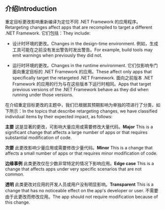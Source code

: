 ## <a name="introduction"></a><span data-ttu-id="a16b7-101">介绍</span><span class="sxs-lookup"><span data-stu-id="a16b7-101">Introduction</span></span>
<span data-ttu-id="a16b7-102">重定目标更改影响重新编译为定位不同 .NET Framework 的应用程序。</span><span class="sxs-lookup"><span data-stu-id="a16b7-102">Retargeting changes affect apps that are recompiled to target a different .NET Framework.</span></span> <span data-ttu-id="a16b7-103">它们包括：</span><span class="sxs-lookup"><span data-stu-id="a16b7-103">They include:</span></span>

* <span data-ttu-id="a16b7-104">设计时环境的更改。</span><span class="sxs-lookup"><span data-stu-id="a16b7-104">Changes in the design-time environment.</span></span> <span data-ttu-id="a16b7-105">例如，生成工具可能在之前没有发出警告时发出警告。</span><span class="sxs-lookup"><span data-stu-id="a16b7-105">For example, build tools may emit warnings when previously they did not.</span></span>

* <span data-ttu-id="a16b7-106">运行时环境的更改。</span><span class="sxs-lookup"><span data-stu-id="a16b7-106">Changes in the runtime environment.</span></span> <span data-ttu-id="a16b7-107">它们仅影响专门面向重定目标的 .NET Framework 的应用。</span><span class="sxs-lookup"><span data-stu-id="a16b7-107">These affect only apps that specifically target the retargeted .NET Framework.</span></span> <span data-ttu-id="a16b7-108">面向之前版本 .NET Framework 的应用的行为与在这些版本下运行时相同。</span><span class="sxs-lookup"><span data-stu-id="a16b7-108">Apps that target previous versions of the .NET Framework behave as they did when running under those versions.</span></span>

<span data-ttu-id="a16b7-109">在介绍重定目标更改的主题中，我们已根据其预期影响为单独的项进行了分类，如下所示：</span><span class="sxs-lookup"><span data-stu-id="a16b7-109">In the topics that describe retargeting changes, we have classified individual items by their expected impact, as follows:</span></span>

<span data-ttu-id="a16b7-110">**主要** 这是显著的更改，可影响大量应用或需要修改大量代码。</span><span class="sxs-lookup"><span data-stu-id="a16b7-110">**Major** This is a significant change that affects a large number of apps or that requires substantial modification of code.</span></span>

<span data-ttu-id="a16b7-111">**次要** 此更改影响少量应用或需要修改少量代码。</span><span class="sxs-lookup"><span data-stu-id="a16b7-111">**Minor** This is a change that affects a small number of apps or that requires minor modification of code.</span></span>

<span data-ttu-id="a16b7-112">**边缘事例** 此类更改仅在少数非常特定的情况下影响应用。</span><span class="sxs-lookup"><span data-stu-id="a16b7-112">**Edge case** This is a change that affects apps under very specific scenarios that are not common.</span></span>

<span data-ttu-id="a16b7-113">**透明** 此类更改对应用的开发人员或用户没有明显影响。</span><span class="sxs-lookup"><span data-stu-id="a16b7-113">**Transparent** This is a change that has no noticeable effect on the app's developer or user.</span></span> <span data-ttu-id="a16b7-114">不需要由于此更改而修改应用。</span><span class="sxs-lookup"><span data-stu-id="a16b7-114">The app should not require modification because of this change.</span></span>
